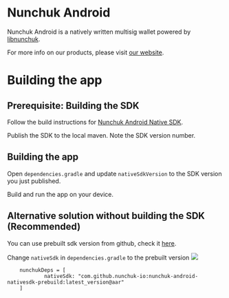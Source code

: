 # Nunchuk Android
Nunchuk Android is a natively written multisig wallet powered by [libnunchuk](https://github.com/nunchuk-io/libnunchuk).

For more info on our products, please visit [our website](https://nunchuk.io/).

# Building the app
## Prerequisite: Building the SDK
Follow the build instructions for [Nunchuk Android Native SDK](https://github.com/nunchuk-io/nunchuk-android-nativesdk). 

Publish the SDK to the local maven. Note the SDK version number.

## Building the app

Open `dependencies.gradle` and update `nativeSdkVersion` to the SDK version you just published.

Build and run the app on your device.

## Alternative solution without building the SDK (Recommended)

You can use prebuilt sdk version from github, check it [here](https://github.com/nunchuk-io/nunchuk-android-nativesdk-prebuild).

Change `nativeSdk` in `dependencies.gradle` to the prebuilt version
[![](https://jitpack.io/v/nunchuk-io/nunchuk-android-nativesdk-prebuild.svg)](https://jitpack.io/#nunchuk-io/nunchuk-android-nativesdk-prebuild)
```
    nunchukDeps = [
            nativeSdk: "com.github.nunchuk-io:nunchuk-android-nativesdk-prebuild:latest_version@aar"
    ]
```
